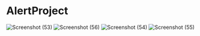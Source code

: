 # AlertProject
![Screenshot (53)](https://user-images.githubusercontent.com/45233307/169552616-1dfd62f2-49aa-4cd5-9265-85ce7d727bd6.png)
![Screenshot (56)](https://user-images.githubusercontent.com/45233307/169553147-6fd01d59-05d9-4396-af35-478b4b02e166.png)
![Screenshot (54)](https://user-images.githubusercontent.com/45233307/169552752-1e6718c5-9ece-414c-a44f-d0f7163a2f44.png)
![Screenshot (55)](https://user-images.githubusercontent.com/45233307/169552895-0e0e5026-d0ce-42a9-bcb7-3f75088138cf.png)
